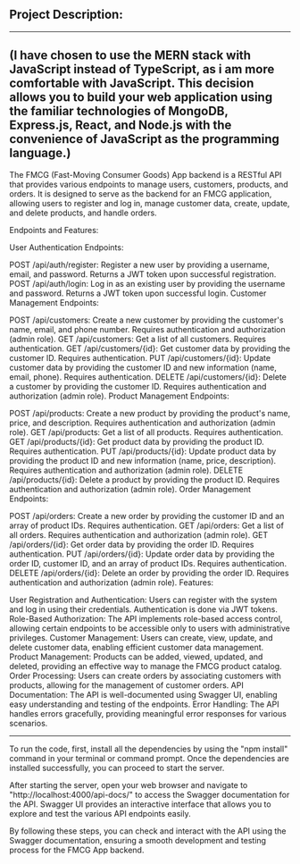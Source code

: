 Project Description:
----------------------------------------------------------------------------------------------------------------------------------------------------

***********

(I have chosen to use the MERN stack with JavaScript instead of TypeScript, as i am more comfortable with JavaScript. This decision allows you to build your web application using the familiar technologies of MongoDB, Express.js, React, and Node.js with the convenience of JavaScript as the programming language.)
----------------------------------------------------------------------------------------------------------------------------------------------------

The FMCG (Fast-Moving Consumer Goods) App backend is a RESTful API that provides various endpoints to manage users, customers, products, and orders. It is designed to serve as the backend for an FMCG application, allowing users to register and log in, manage customer data, create, update, and delete products, and handle orders.

Endpoints and Features:

User Authentication Endpoints:

POST /api/auth/register: Register a new user by providing a username, email, and password. Returns a JWT token upon successful registration.
POST /api/auth/login: Log in as an existing user by providing the username and password. Returns a JWT token upon successful login.
Customer Management Endpoints:

POST /api/customers: Create a new customer by providing the customer's name, email, and phone number. Requires authentication and authorization (admin role).
GET /api/customers: Get a list of all customers. Requires authentication.
GET /api/customers/{id}: Get customer data by providing the customer ID. Requires authentication.
PUT /api/customers/{id}: Update customer data by providing the customer ID and new information (name, email, phone). Requires authentication.
DELETE /api/customers/{id}: Delete a customer by providing the customer ID. Requires authentication and authorization (admin role).
Product Management Endpoints:

POST /api/products: Create a new product by providing the product's name, price, and description. Requires authentication and authorization (admin role).
GET /api/products: Get a list of all products. Requires authentication.
GET /api/products/{id}: Get product data by providing the product ID. Requires authentication.
PUT /api/products/{id}: Update product data by providing the product ID and new information (name, price, description). Requires authentication and authorization (admin role).
DELETE /api/products/{id}: Delete a product by providing the product ID. Requires authentication and authorization (admin role).
Order Management Endpoints:

POST /api/orders: Create a new order by providing the customer ID and an array of product IDs. Requires authentication.
GET /api/orders: Get a list of all orders. Requires authentication and authorization (admin role).
GET /api/orders/{id}: Get order data by providing the order ID. Requires authentication.
PUT /api/orders/{id}: Update order data by providing the order ID, customer ID, and an array of product IDs. Requires authentication.
DELETE /api/orders/{id}: Delete an order by providing the order ID. Requires authentication and authorization (admin role).
Features:

User Registration and Authentication: Users can register with the system and log in using their credentials. Authentication is done via JWT tokens.
Role-Based Authorization: The API implements role-based access control, allowing certain endpoints to be accessible only to users with administrative privileges.
Customer Management: Users can create, view, update, and delete customer data, enabling efficient customer data management.
Product Management: Products can be added, viewed, updated, and deleted, providing an effective way to manage the FMCG product catalog.
Order Processing: Users can create orders by associating customers with products, allowing for the management of customer orders.
API Documentation: The API is well-documented using Swagger UI, enabling easy understanding and testing of the endpoints.
Error Handling: The API handles errors gracefully, providing meaningful error responses for various scenarios.





****


To run the code, first, install all the dependencies by using the "npm install" command in your terminal or command prompt. Once the dependencies are installed successfully, you can proceed to start the server.

After starting the server, open your web browser and navigate to "http://localhost:4000/api-docs/" to access the Swagger documentation for the API. Swagger UI provides an interactive interface that allows you to explore and test the various API endpoints easily.

By following these steps, you can check and interact with the API using the Swagger documentation, ensuring a smooth development and testing process for the FMCG App backend.
